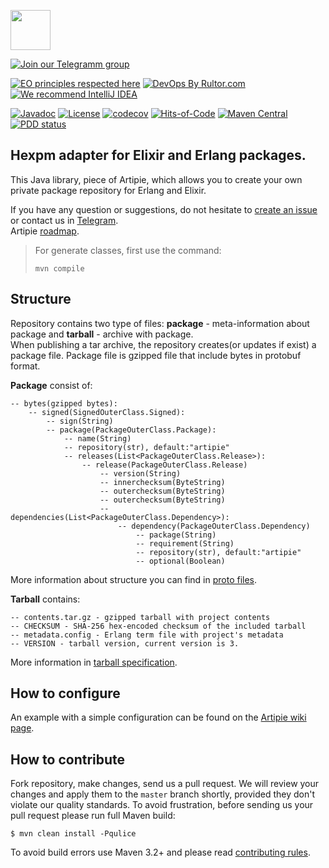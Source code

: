 <a href="http://artipie.com"><img src="https://www.artipie.com/logo.svg" width="64px" height="64px"/></a>

[![Join our Telegramm group](https://img.shields.io/badge/Join%20us-Telegram-blue?&logo=telegram&?link=http://right&link=http://t.me/artipie)](http://t.me/artipie)

[![EO principles respected here](https://www.elegantobjects.org/badge.svg)](https://www.elegantobjects.org)
[![DevOps By Rultor.com](http://www.rultor.com/b/artipie/hexpm-adapter)](http://www.rultor.com/p/artipie/hexpm-adapter)
[![We recommend IntelliJ IDEA](https://www.elegantobjects.org/intellij-idea.svg)](https://www.jetbrains.com/idea/)

[![Javadoc](http://www.javadoc.io/badge/com.artipie/hexpm-adapter.svg)](http://www.javadoc.io/doc/com.artipie/hexpm-adapter)
[![License](https://img.shields.io/badge/license-MIT-green.svg)](https://github.com/artipie/hexpm-adapter/blob/master/LICENSE.txt)
[![codecov](https://codecov.io/gh/artipie/hexpm-adapter/branch/master/graph/badge.svg)](https://codecov.io/gh/artipie/hexpm-adapter)
[![Hits-of-Code](https://hitsofcode.com/github/artipie/hexpm-adapter)](https://hitsofcode.com/view/github/artipie/hexpm-adapter)
[![Maven Central](https://img.shields.io/maven-central/v/com.artipie/hexpm-adapter.svg)](https://maven-badges.herokuapp.com/maven-central/com.artipie/npm-adapter)
[![PDD status](http://www.0pdd.com/svg?name=artipie/hexpm-adapter)](http://www.0pdd.com/p?name=artipie/hexpm-adapter)

## Hexpm adapter for Elixir and Erlang packages.

This Java library, piece of Artipie, which allows you to create your own private package repository for Erlang and Elixir.

If you have any question or suggestions, do not hesitate to [create an issue](https://github.com/artipie/hexpm-adapter/issues/new) or contact us in
[Telegram](https://t.me/artipie).  
Artipie [roadmap](https://github.com/orgs/artipie/projects/3).

> For generate classes, first use the command:
> ```shell
> mvn compile
> ```

## Structure

Repository contains two type of files: **package** - meta-information about package and **tarball** - archive with package.  
When publishing a tar archive, the repository creates(or updates if exist) a package file. Package file is gzipped file that include bytes in protobuf format.

**Package** consist of:  
```
-- bytes(gzipped bytes):
    -- signed(SignedOuterClass.Signed):
        -- sign(String)
        -- package(PackageOuterClass.Package):
            -- name(String)
            -- repository(str), default:"artipie"
            -- releases(List<PackageOuterClass.Release>):
                -- release(PackageOuterClass.Release)
                    -- version(String)
                    -- innerchecksum(ByteString)
                    -- outerchecksum(ByteString)
                    -- outerchecksum(ByteString)
                    -- dependencies(List<PackageOuterClass.Dependency>):
                        -- dependency(PackageOuterClass.Dependency)
                            -- package(String)
                            -- requirement(String)
                            -- repository(str), default:"artipie"
                            -- optional(Boolean)
```
More information about structure you can find in [proto files](src/main/resources/proto).

**Tarball** contains:
```
-- contents.tar.gz - gzipped tarball with project contents
-- CHECKSUM - SHA-256 hex-encoded checksum of the included tarball
-- metadata.config - Erlang term file with project's metadata
-- VERSION - tarball version, current version is 3.
```
More information in [tarball specification](https://github.com/hexpm/specifications/blob/main/package_tarball.md).

## How to configure

An example with a simple configuration can be found on the [Artipie wiki page](https://github.com/artipie/artipie/wiki/hexpm).

## How to contribute

Fork repository, make changes, send us a pull request. We will review
your changes and apply them to the `master` branch shortly, provided
they don't violate our quality standards. To avoid frustration, before
sending us your pull request please run full Maven build:

```
$ mvn clean install -Pqulice
```

To avoid build errors use Maven 3.2+ and please read [contributing rules](https://github.com/artipie/artipie/blob/master/CONTRIBUTING.md).
